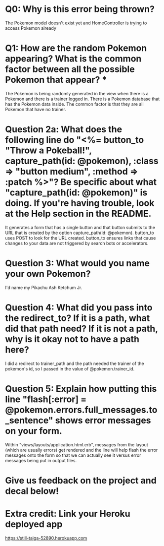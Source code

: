 # Q0: Why is this error being thrown?
  The Pokemon model doesn't exist yet and HomeController is trying to access Pokemon already
# Q1: How are the random Pokemon appearing? What is the common factor between all the possible Pokemon that appear? *
  The Pokemon is being randomly generated in the view when there is a Pokemon and there is a trainer logged in. There is a Pokemon database that has the Pokemon data inside. The common factor is that they are all Pokemon that have no trainer.
# Question 2a: What does the following line do "<%= button_to "Throw a Pokeball!", capture_path(id: @pokemon), :class => "button medium", :method => :patch %>"? Be specific about what "capture_path(id: @pokemon)" is doing. If you're having trouble, look at the Help section in the README.
  It generates a form that has a single button and that button submits to the URL that is created by the option capture_path(id: @pokemon). button_to uses POST to look for the URL created. button_to ensures links that cause changes to your data are not triggered by search bots or accelerators.
# Question 3: What would you name your own Pokemon?
  I'd name my Pikachu Ash Ketchum Jr.
# Question 4: What did you pass into the redirect_to? If it is a path, what did that path need? If it is not a path, why is it okay not to have a path here?
 I did a redirect to trainer_path and the path needed the trainer of the pokemon's id, so I passed in the value of @pokemon.trainer_id. 
# Question 5: Explain how putting this line "flash[:error] = @pokemon.errors.full_messages.to_sentence" shows error messages on your form.
  Within "views/layouts/application.html.erb", messages from the layout (which are usually errors) get rendered and the line will help flash the error messages onto the form so that we can actually see it versus error messages being put in output files.
# Give us feedback on the project and decal below!

# Extra credit: Link your Heroku deployed app
https://still-taiga-52890.herokuapp.com
